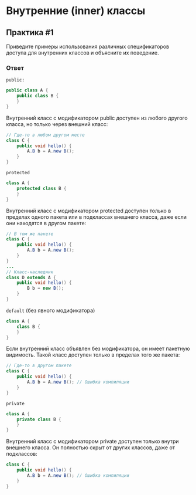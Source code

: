 # Внутренние (inner) классы

## Практика #1

Приведите примеры использования различных спецификаторов доступа для внутренних классов и объясните их поведение.

### Ответ

`public:`
```java
public class A {
    public class B {
    }
}
```
Внутренний класс с модификатором public доступен из любого другого класса, но только через внешний класс:
```java
// Где-то в любом другом месте
class C {
    public void hello() {
        A.B b = A.new B();
    } 
}
```

`protected`
```java
class A {
    protected class B {
    }
}
```
Внутренний класс с модификатором protected доступен только в пределах одного пакета или в подклассах внешнего класса, даже если они находятся в другом пакете:
```java
// В том же пакете
class C {
    public void hello() {
        A.B b = A.new B();
    }
}
...
// Класс-наследник
class D extends A {
    public void hello() {
        B b = new B();
    }
}
```

`default` (без явного модификатора)
```java
class A {
    class B {
    }
}
```
Если внутренний класс объявлен без модификатора, он имеет пакетную видимость. Такой класс доступен только в пределах того же пакета:
```java
// Где-то в другом пакете
class C {
    public void hello() {
        A.B b = A.new B(); // Ошибка компиляции
    }
}
```

`private`
```java
class A {
    private class B {
    }
}
```
Внутренний класс с модификатором private доступен только внутри внешнего класса. Он полностью скрыт от других классов, даже от подклассов:
```java
class C {
    public void hello() {
        A.B b = A.new B(); // Ошибка компиляции
    }
}
```